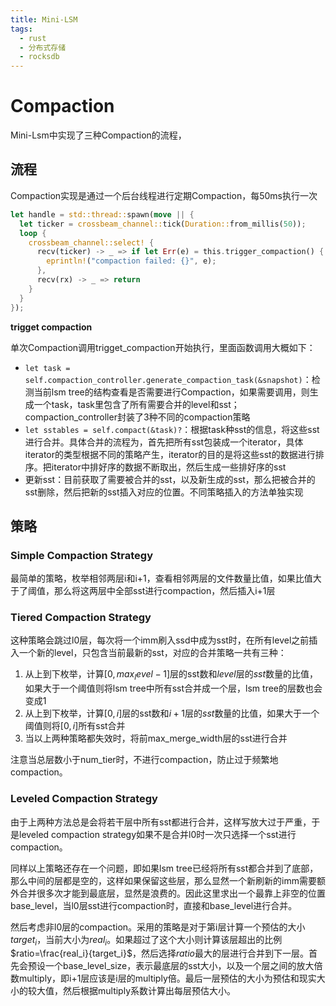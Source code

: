```yaml
---
title: Mini-LSM
tags:
  - rust
  - 分布式存储
  - rocksdb
---
```


# Compaction

Mini-Lsm中实现了三种Compaction的流程，

## 流程

Compaction实现是通过一个后台线程进行定期Compaction，每50ms执行一次
```rust
let handle = std::thread::spawn(move || {
  let ticker = crossbeam_channel::tick(Duration::from_millis(50));
  loop {
    crossbeam_channel::select! {
      recv(ticker) -> _ => if let Err(e) = this.trigger_compaction() {
        eprintln!("compaction failed: {}", e);
      },
      recv(rx) -> _ => return
    }
  }
});
```

**trigget compaction**

单次Compaction调用trigget_compaction开始执行，里面函数调用大概如下：
- `let task = self.compaction_controller.generate_compaction_task(&snapshot)`：检测当前lsm tree的结构查看是否需要进行Compaction，如果需要调用，则生成一个task，task里包含了所有需要合并的level和sst；compaction_controller封装了3种不同的compaction策略
- `let sstables = self.compact(&task)?`：根据task种sst的信息，将这些sst进行合并。具体合并的流程为，首先把所有sst包装成一个iterator，具体iterator的类型根据不同的策略产生，iterator的目的是将这些sst的数据进行排序。把iterator中排好序的数据不断取出，然后生成一些排好序的sst
- 更新sst：目前获取了需要被合并的sst，以及新生成的sst，那么把被合并的sst删除，然后把新的sst插入对应的位置。不同策略插入的方法单独实现

## 策略

### Simple Compaction Strategy
最简单的策略，枚举相邻两层i和i+1，查看相邻两层的文件数量比值，如果比值大于了阈值，那么将这两层中全部sst进行compaction，然后插入i+1层

### Tiered Compaction Strategy
这种策略会跳过l0层，每次将一个imm刷入ssd中成为sst时，在所有level之前插入一个新的level，只包含当前最新的sst，对应的合并策略一共有三种：
1. 从上到下枚举，计算$[0,max_level-1]$层的sst数和$level$层的$sst$数量的比值，如果大于一个阈值则将lsm tree中所有sst合并成一个层，lsm tree的层数也会变成1
2. 从上到下枚举，计算$[0,i]$层的sst数和$i+1$层的$sst$数量的比值，如果大于一个阈值则将$[0,i]$所有sst合并
3. 当以上两种策略都失效时，将前max_merge_width层的sst进行合并

注意当总层数小于num_tier时，不进行compaction，防止过于频繁地compaction。

### Leveled Compaction Strategy
由于上两种方法总是会将若干层中所有sst都进行合并，这样写放大过于严重，于是leveled compaction strategy如果不是合并l0时一次只选择一个sst进行compaction。

同样以上策略还存在一个问题，即如果lsm tree已经将所有sst都合并到了底部，那么中间的层都是空的，这样如果保留这些层，那么显然一个新刷新的imm需要额外合并很多次才能到最底层，显然是浪费的。因此这里求出一个最靠上非空的位置base_level，当l0层sst进行compaction时，直接和base_level进行合并。

然后考虑非l0层的compaction。采用的策略是对于第i层计算一个预估的大小$target_i$，当前大小为$real_i$。如果超过了这个大小则计算该层超出的比例$ratio=\frac{real_i}{target_i}$，然后选择$ratio$最大的层进行合并到下一层。首先会预设一个base_level_size，表示最底层的sst大小，以及一个层之间的放大倍数multiply，即i+1层应该是i层的multiply倍。最后一层预估的大小为预估和现实大小的较大值，然后根据multiply系数计算出每层预估大小。